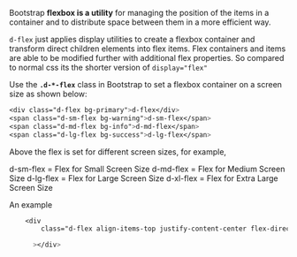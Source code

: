 Bootstrap **flexbox is a utility** for managing the position of the items in a container and to distribute space between them in a more efficient way.

`d-flex` just applies display utilities to create a flexbox container and transform direct children elements into flex items. Flex containers and items are able to be modified further with additional flex properties. So compared to normal css its the shorter version of `display="flex"`

Use the **`.d-*-flex`** class in Bootstrap to set a flexbox container on a screen size as shown below:

```css
<div class="d-flex bg-primary">d-flex</div>
<span class="d-sm-flex bg-warning">d-sm-flex</span>
<span class="d-md-flex bg-info">d-md-flex</span>
<span class="d-lg-flex bg-success">d-lg-flex</span>
```

Above the flex is set for different screen sizes, for example,

d-sm-flex = Flex for Small Screen Size
d-md-flex = Flex for Medium Screen Size
d-lg-flex = Flex for Large Screen Size
d-xl-flex = Flex for Extra Large Screen Size

An example

```css
    <div
        class="d-flex align-items-top justify-content-center flex-direction-column"

      ></div>
```
